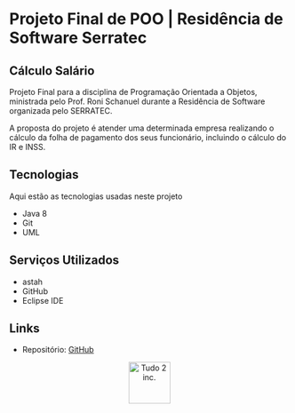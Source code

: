 # Projeto Final de POO | Residência de Software Serratec

## Cálculo Salário

Projeto Final para a disciplina de Programação Orientada a Objetos, ministrada pelo Prof. Roni Schanuel durante a Residência de Software organizada pelo SERRATEC.

A proposta do projeto é atender uma determinada empresa realizando o cálculo da folha de pagamento dos seus funcionário, incluindo o cálculo do IR e INSS. 
 
## Tecnologias 

Aqui estão as tecnologias usadas neste projeto
 
* Java 8
* Git
* UML
 
## Serviços Utilizados
 
* astah
* GitHub
* Eclipse IDE
  
## Links
 
  - Repositório: [GitHub](https://github.com/T2-Inc/residencia-poo)
 
 
<p align="center">
  <img src="https://github.com/T2-Inc/logo/blob/main/T2%20Inc%20Logo.svg"
       alt="Tudo 2 inc."
       height="75"
       width="75"
  />
</p>
